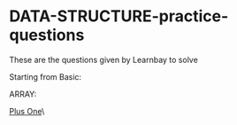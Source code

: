 # DATA-STRUCTURE-practice-questions
These are the questions given by Learnbay to solve

Starting from Basic:


ARRAY:

[Plus One](https://leetcode.com/problems/plus-one/)\

